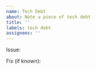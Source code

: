 ```yaml
---
name: Tech Debt
about: Note a piece of tech debt
title: ''
labels: tech debt
assignees: ''
---
```


Issue:

Fix (if known):
